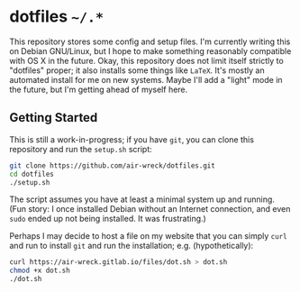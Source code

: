# dotfiles `~/.*`
This repository stores some config and setup files. I'm currently writing this on Debian GNU/Linux, but I hope to make something reasonably compatible with OS X in the future. Okay, this repository does not limit itself strictly to "dotfiles" proper; it also installs some things like `LaTeX`. It's mostly an automated install for me on new systems. Maybe I'll add a "light" mode in the future, but I'm getting ahead of myself here.

## Getting Started
This is still a work-in-progress; if you have `git`, you can clone this repository and run the `setup.sh` script:

```sh
git clone https://github.com/air-wreck/dotfiles.git
cd dotfiles
./setup.sh
```

The script assumes you have at least a minimal system up and running. (Fun story: I once installed Debian without an Internet connection, and even `sudo` ended up not being installed. It was frustrating.)

Perhaps I may decide to host a file on my website that you can simply `curl` and run to install `git` and run the installation; e.g. (hypothetically):

```sh
curl https://air-wreck.gitlab.io/files/dot.sh > dot.sh
chmod +x dot.sh
./dot.sh
```
